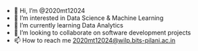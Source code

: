 - 👋 Hi, I’m @2020mt12024
- 👀 I’m interested in Data Science & Machine Learning
- 🌱 I’m currently learning Data Analytics
- 💞️ I’m looking to collaborate on software development projects
- 📫 How to reach me 2020mt12024@wilp.bits-pilani.ac.in

<!---
2020mt12024/2020mt12024 is a ✨ special ✨ repository because its `README.md` (this file) appears on your GitHub profile.
You can click the Preview link to take a look at your changes.
--->
